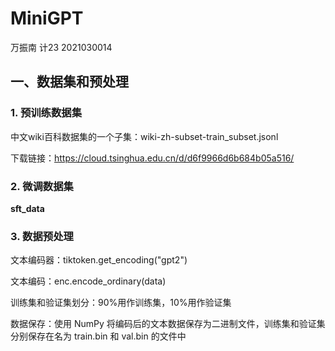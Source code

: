 # MiniGPT

万振南 计23 2021030014

## 一、数据集和预处理

### 1. 预训练数据集

中文wiki百科数据集的一个子集：wiki-zh-subset-train_subset.jsonl

下载链接：https://cloud.tsinghua.edu.cn/d/d6f9966d6b684b05a516/

### 2. 微调数据集

**sft_data**



### 3. 数据预处理

文本编码器：tiktoken.get_encoding("gpt2")

文本编码：enc.encode_ordinary(data)

训练集和验证集划分：90%用作训练集，10%用作验证集

数据保存：使用 NumPy 将编码后的文本数据保存为二进制文件，训练集和验证集分别保存在名为 train.bin 和 val.bin 的文件中